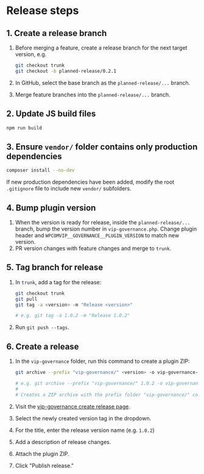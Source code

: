 # Release steps

## 1. Create a release branch

1. Before merging a feature, create a release branch for the next target version, e.g.

    ```bash
    git checkout trunk
    git checkout -b planned-release/0.2.1
    ```

2. In GitHub, select the base branch as the `planned-release/...` branch.
3. Merge feature branches into the `planned-release/...` branch.

## 2. Update JS build files

```bash
npm run build
```

## 3. Ensure `vendor/` folder contains only production dependencies

```bash
composer install --no-dev
```

If new production dependencies have been added, modify the root `.gitignore` file to include new `vendor/` subfolders.

## 4. Bump plugin version

1. When the version is ready for release, inside the `planned-release/...` branch, bump the version number in `vip-governance.php`. Change plugin header and `WPCOMVIP__GOVERNANCE__PLUGIN_VERSION` to match new version.
2. PR version changes with feature changes and merge to `trunk`.

## 5. Tag branch for release

1. In `trunk`, add a tag for the release:

    ```bash
    git checkout trunk
    git pull
    git tag -a <version> -m "Release <version>"

    # e.g. git tag -a 1.0.2 -m "Release 1.0.2"
    ```

2. Run `git push --tags`.

## 6. Create a release

1. In the `vip-governance` folder, run this command to create a plugin ZIP:

    ```bash
    git archive --prefix "vip-governance/" <version> -o vip-governance-<version>.zip

    # e.g. git archive --prefix "vip-governance/" 1.0.2 -o vip-governance-1.0.2.zip
    #
    # Creates a ZIP archive with the prefix folder "vip-governance/" containing files from tag 1.0.2
    ```

2. Visit the [vip-governance create release page](https://github.com/wpcomvip/vip-governance/releases/new).
3. Select the newly created version tag in the dropdown.
4. For the title, enter the release version name (e.g. `1.0.2`)
5. Add a description of release changes.
6. Attach the plugin ZIP.
7. Click "Publish release."
